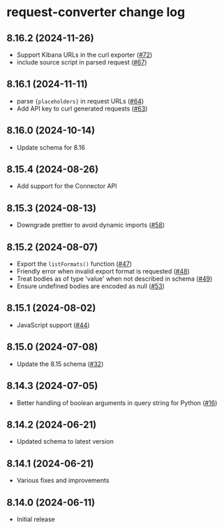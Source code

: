 # request-converter change log

## 8.16.2 (2024-11-26)
* Support Kibana URLs in the curl exporter ([#72](https://github.com/elastic/request-converter/pull/72))
* include source script in parsed request ([#67](https://github.com/elastic/request-converter/pull/67))

## 8.16.1 (2024-11-11)
* parse `{placeholders}` in request URLs ([#64](https://github.com/elastic/request-converter/pull/64))
* Add API key to curl generated requests ([#63](https://github.com/elastic/request-converter/pull/63))

## 8.16.0 (2024-10-14)
* Update schema for 8.16

## 8.15.4 (2024-08-26)
* Add support for the Connector API

## 8.15.3 (2024-08-13)
* Downgrade prettier to avoid dynamic imports ([#58](https://github.com/elastic/request-converter/pull/58))

## 8.15.2 (2024-08-07)
* Export the `listFormats()` function ([#47](https://github.com/elastic/request-converter/pull/47))
* Friendly error when invalid export format is requested ([#48](https://github.com/elastic/request-converter/pull/48))
* Treat bodies as of type 'value' when not described in schema ([#49](https://github.com/elastic/request-converter/pull/49))
* Ensure undefined bodies are encoded as null ([#53](https://github.com/elastic/request-converter/pull/53))

## 8.15.1 (2024-08-02)
* JavaScript support ([#44](https://github.com/elastic/request-converter/pull/44))

## 8.15.0 (2024-07-08)
* Update the 8.15 schema ([#32](https://github.com/elastic/request-converter/pull/32))

## 8.14.3 (2024-07-05)
* Better handling of boolean arguments in query string for Python ([#16](https://github.com/elastic/request-converter/pull/16))

## 8.14.2 (2024-06-21)

* Updated schema to latest version

## 8.14.1 (2024-06-21)

* Various fixes and improvements

## 8.14.0 (2024-06-11)

* Initial release





